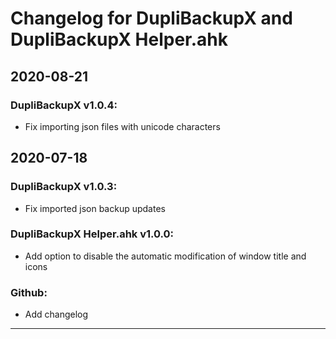 # Changelog for DupliBackupX and DupliBackupX Helper.ahk

## **2020-08-21**

### DupliBackupX v1.0.4:
- Fix importing json files with unicode characters

## **2020-07-18**

### DupliBackupX v1.0.3:
- Fix imported json backup updates

### DupliBackupX Helper.ahk v1.0.0:
- Add option to disable the automatic modification of window title and icons

### Github:
- Add changelog

---
